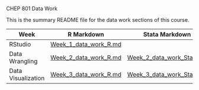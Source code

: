 CHEP 801 Data Work

This is the summary README file for the data work sections of this course.


Week          | R Markdown | Stata Markdown
------------- | ----------------- | -------------
RStudio       | [Week_1_data_work_R.md](https://github.com/walkabilly/chep801_usask/blob/main/Data%20Work/Week1_data_work.md)      | 
Data Wrangling  | [Week_2_data_work_R.md](https://github.com/walkabilly/chep801_usask/blob/main/Data%20Work/Week2_data_work_R.md)   | [Week_2_data_work_Stata.do](https://github.com/walkabilly/chep801_usask/blob/main/Data%20Work/Week2_data_work_Stata.do)
Data Visualization  | [Week_3_data_work_R.md](https://github.com/walkabilly/chep801_usask/blob/main/Data%20Work/Week3_data_work_R.md)   | [Week_3_data_work_Stata.do](https://github.com/walkabilly/chep801_usask/blob/main/Data%20Work/Week3_data_work_Stata.do)
